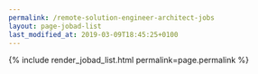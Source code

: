 ```yaml
---
permalink: /remote-solution-engineer-architect-jobs
layout: page-jobad-list
last_modified_at: 2019-03-09T18:45:25+0100
---
```

{% include render_jobad_list.html permalink=page.permalink %}
